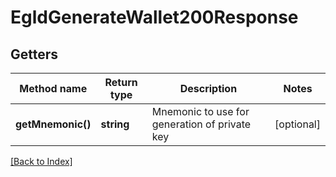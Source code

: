 # EgldGenerateWallet200Response

## Getters

Method name | Return type | Description | Notes
------------ | ------------- | ------------- | -------------
**getMnemonic()** | **string** | Mnemonic to use for generation of private key | [optional]

[[Back to Index]](../index.md)
